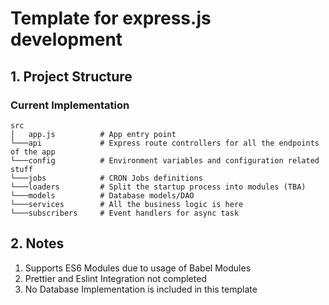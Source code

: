 # Template for express.js development

## 1. Project Structure

### Current Implementation

```
src
│   app.js          # App entry point
└───api             # Express route controllers for all the endpoints of the app
└───config          # Environment variables and configuration related stuff
└───jobs            # CRON Jobs definitions
└───loaders         # Split the startup process into modules (TBA)
└───models          # Database models/DAO
└───services        # All the business logic is here
└───subscribers     # Event handlers for async task
```

## 2. Notes
1. Supports ES6 Modules due to usage of Babel Modules
2. Prettier and Eslint Integration not completed
3. No Database Implementation is included in this template